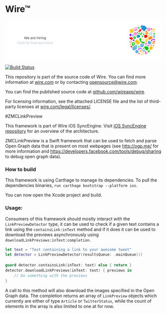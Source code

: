 # Wire™
[![Wire logo](https://github.com/wireapp/wire/blob/master/assets/header-small.png?raw=true)](https://wire.com/jobs/)

[![Build Status](https://travis-ci.org/wireapp/wire-ios-link-preview.svg?branch=develop)](https://travis-ci.org/wireapp/wire-ios-link-preview)


This repository is part of the source code of Wire. You can find more information at [wire.com](https://wire.com) or by contacting opensource@wire.com.

You can find the published source code at [github.com/wireapp/wire](https://github.com/wireapp/wire).

For licensing information, see the attached LICENSE file and the list of third-party licenses at [wire.com/legal/licenses/](https://wire.com/legal/licenses/).

#ZMCLinkPreview

This framework is part of Wire iOS SyncEngine. Visit [iOS SyncEngine repository](http://github.com/wireapp/zmessaging-cocoa) for an overview of the architecture.

ZMCLinkPreview is a Swift framework that can be used to fetch and parse Open Graph data that is present on most webpages (see http://ogp.me/ for more information and https://developers.facebook.com/tools/debug/sharing to debug open graph data).

### How to build

This framework is using Carthage to manage its dependencies. To pull the dependencies binaries, `run carthage bootstrap --platform ios`.

You can now open the Xcode project and build.

### Usage:

Consumers of this framework should mostly interact with the `LinkPreviewDetector` type, it can be used to check if a given text contains a link using the `containsLink:inText` method and if it does it can be used to download the previews asynchronously using `downloadLinkPreviews:inText:completion`.

```swift
let text = "Text containing a link to your awesome tweet"
let detector = LinkPreviewDetector(resultsQueue: .mainQueue())

guard detector.containsLink(inText: text) else { return }
detector.downloadLinkPreviews(inText: text) { previews in
    // Do something with the previews
}
```

A call to this method will also download the images specified in the Open Graph data. The completion returns an array of `LinkPreview` objects which currently are either of type `Article` or `TwitterStatus`, while the count of elements in the array is also limited to one at for now.
